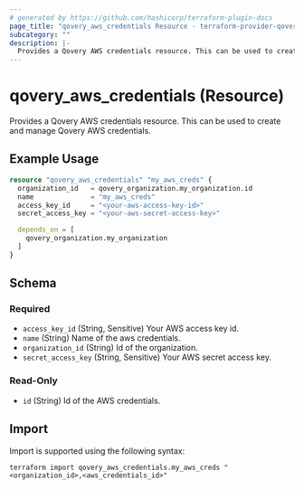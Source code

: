 ```yaml
---
# generated by https://github.com/hashicorp/terraform-plugin-docs
page_title: "qovery_aws_credentials Resource - terraform-provider-qovery"
subcategory: ""
description: |-
  Provides a Qovery AWS credentials resource. This can be used to create and manage Qovery AWS credentials.
---
```


# qovery_aws_credentials (Resource)

Provides a Qovery AWS credentials resource. This can be used to create and manage Qovery AWS credentials.

## Example Usage

```terraform
resource "qovery_aws_credentials" "my_aws_creds" {
  organization_id   = qovery_organization.my_organization.id
  name              = "my_aws_creds"
  access_key_id     = "<your-aws-access-key-id>"
  secret_access_key = "<your-aws-secret-access-key>"

  depends_on = [
    qovery_organization.my_organization
  ]
}
```

<!-- schema generated by tfplugindocs -->
## Schema

### Required

- `access_key_id` (String, Sensitive) Your AWS access key id.
- `name` (String) Name of the aws credentials.
- `organization_id` (String) Id of the organization.
- `secret_access_key` (String, Sensitive) Your AWS secret access key.

### Read-Only

- `id` (String) Id of the AWS credentials.

## Import

Import is supported using the following syntax:

```shell
terraform import qovery_aws_credentials.my_aws_creds "<organization_id>,<aws_credentials_id>"
```
